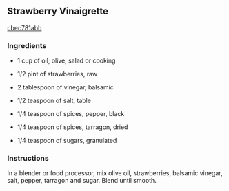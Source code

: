 ## Strawberry Vinaigrette

[cbec781abb](http://allrecipes.com/recipe/strawberry-vinaigrette/)

### Ingredients

 - 1 cup of oil, olive, salad or cooking

 - 1/2 pint of strawberries, raw

 - 2 tablespoon of vinegar, balsamic

 - 1/2 teaspoon of salt, table

 - 1/4 teaspoon of spices, pepper, black

 - 1/4 teaspoon of spices, tarragon, dried

 - 1/4 teaspoon of sugars, granulated

### Instructions

In a blender or food processor, mix olive oil, strawberries, balsamic vinegar, salt, pepper, tarragon and sugar. Blend until smooth.
